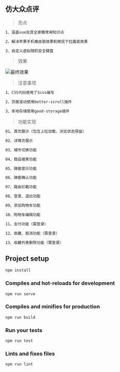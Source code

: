 ## 仿大众点评

> 亮点

``` bash
1、涵盖vue及其全家桶常用知识点

2、解决苹果手机橡皮筋效果和微信下拉露底效果

3、自定义虚拟随机安全键盘
```

> 效果

![最终效果](/demo/demo.gif)

> 注意事项

``` bash
1、CSS代码使用了Scss编写

2、页面滚动使用better-scroll插件

3、本地存储使用good-storage插件
```

> 功能实现

``` bash
01、首页展示（包含上拉加载，浏览状态保留）

02、详情页展示

03、城市切换功能

04、商品搜索功能

05、弹窗提示功能

06、弹窗确认功能

07、路由拦截功能

08、登录、退出功能

09、添加购物车功能

10、购物车编辑功能

11、支付功能（需登录）

12、收藏、取消功能（需登录）

13、收藏列表删除功能（需登录）
```

## Project setup
```
npm install
```

### Compiles and hot-reloads for development
```
npm run serve
```

### Compiles and minifies for production
```
npm run build
```

### Run your tests
```
npm run test
```

### Lints and fixes files
```
npm run lint
```
